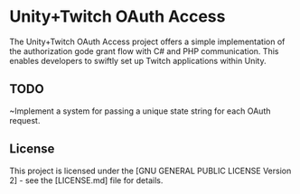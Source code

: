 # Unity+Twitch OAuth Access

The Unity+Twitch OAuth Access project offers a simple implementation of the authorization gode grant flow with C# and PHP communication. This enables developers to swiftly set up Twitch applications within Unity.

## TODO

~Implement a system for passing a unique state string for each OAuth request.


## License

This project is licensed under the [GNU GENERAL PUBLIC LICENSE Version 2] - see the [LICENSE.md] file for details.